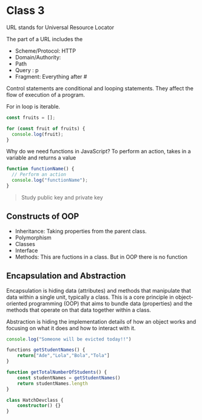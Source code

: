 # Class 3

URL stands for Universal Resource Locator

The part of a URL includes the

- Scheme/Protocol: HTTP
- Domain/Authority:
- Path
- Query : p
- Fragment: Everything after #

Control statements are conditional and looping statements. They affect the flow of execution of a program.

For in loop is iterable.

```js
const fruits = [];

for (const fruit of fruits) {
  console.log(fruit);
}
```

Why do we need functions in JavaScript?
To perform an action, takes in a variable and returns a value

```js
function functionName() {
  // Perform an action
  console.log("functionName");
}
```

> Study public key and private key

## Constructs of OOP

- Inheritance: Taking properties from the parent class.
- Polymorphism
- Classes
- Interface
- Methods: This are fuctions in a class. But in OOP there is no function

## Encapsulation and Abstraction

Encapsulation is hiding data (attributes) and methods that manipulate that data within a single unit, typically a class. This is a core principle in object-oriented programming (OOP) that aims to bundle data (properties) and the methods that operate on that data together within a class.

Abstraction is hiding the implementation details of how an object works and focusing on what it does and how to interact with it.

```ts
console.log("Someone will be evicted today!!")

functions getStudentNames() {
    return["Ade","Lola","Bola","Tola"]
}

function getTotalNumberOfStudents() {
    const studentNames = getStudentNames()
    return studentNames.length
}

class HatchDevclass {
    constructor() {}
}
```
